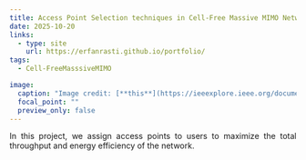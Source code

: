 ```yaml
---
title: Access Point Selection techniques in Cell-Free Massive MIMO Networks
date: 2025-10-20
links:
  - type: site
    url: https://erfanrasti.github.io/portfolio/
tags:
  - Cell-FreeMasssiveMIMO

image:
  caption: "Image credit: [**this**](https://ieeexplore.ieee.org/document/9849036/)"
  focal_point: ""
  preview_only: false
---
```


<p style="text-align: justify;">
In this project, we assign access points to users to maximize the total throughput and energy efficiency of the network.
</p>

